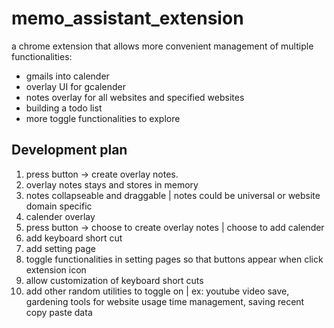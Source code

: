 # memo_assistant_extension
a chrome extension that allows more convenient management of multiple functionalities:
 - gmails into calender
 - overlay UI for gcalender
 - notes overlay for all websites and specified websites
 - building a todo list
 - more toggle functionalities to explore

## Development plan

1. press button -> create overlay notes.
2. overlay notes stays and stores in memory
3. notes collapseable and draggable | notes could be universal or website domain specific
4. calender overlay
5. press button -> choose to create overlay notes | choose to add calender
6. add keyboard short cut
7. add setting page
8. toggle functionalities in setting pages so that buttons appear when click extension icon
9. allow customization of keyboard short cuts
10. add other random utilities to toggle on
 | ex: youtube video save, gardening tools for website usage time management, saving recent copy paste data
